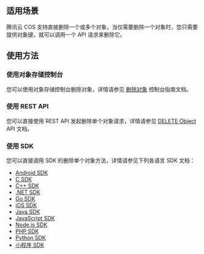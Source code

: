 ## 适用场景

腾讯云 COS 支持直接删除一个或多个对象，当仅需要删除一个对象时，您只需要提供对象键，就可以调用一个 API 请求来删除它。

## 使用方法

### 使用对象存储控制台

您可以使用对象存储控制台删除对象，详情请参见 [删除对象](https://cloud.tencent.com/document/product/436/13323) 控制台指南文档。

### 使用 REST API

您可以直接使用 REST API 发起删除单个对象请求，详情请参见 [DELETE Object](https://cloud.tencent.com/document/product/436/7743) API 文档。

### 使用 SDK

您可以直接调用 SDK 的删除单个对象方法，详情请参见下列各语言 SDK 文档：

- [Android SDK](https://cloud.tencent.com/document/product/436/46418#.E5.88.A0.E9.99.A4.E5.8D.95.E4.B8.AA.E5.AF.B9.E8.B1.A1)
- [C SDK](https://cloud.tencent.com/document/product/436/35558#.E5.88.A0.E9.99.A4.E5.8D.95.E4.B8.AA.E5.AF.B9.E8.B1.A1)
- [C++ SDK](https://cloud.tencent.com/document/product/436/35161#.E5.88.A0.E9.99.A4.E5.8D.95.E4.B8.AA.E5.AF.B9.E8.B1.A1)
- [.NET SDK](https://cloud.tencent.com/document/product/436/47233#.E5.88.A0.E9.99.A4.E5.8D.95.E4.B8.AA.E5.AF.B9.E8.B1.A1)
- [Go SDK](https://cloud.tencent.com/document/product/436/35057#.E5.88.A0.E9.99.A4.E5.8D.95.E4.B8.AA.E5.AF.B9.E8.B1.A1)
- [iOS SDK](https://cloud.tencent.com/document/product/436/46384#.E5.88.A0.E9.99.A4.E5.AF.B9.E8.B1.A1)
- [Java SDK](https://cloud.tencent.com/document/product/436/35215#.E5.88.A0.E9.99.A4.E5.AF.B9.E8.B1.A1)
- [JavaScript SDK](https://cloud.tencent.com/document/product/436/35649#.E5.88.A0.E9.99.A4.E5.8D.95.E4.B8.AA.E5.AF.B9.E8.B1.A1)
- [Node.js SDK](https://cloud.tencent.com/document/product/436/36119#.E5.88.A0.E9.99.A4.E5.8D.95.E4.B8.AA.E5.AF.B9.E8.B1.A1)
- [PHP SDK](https://cloud.tencent.com/document/product/436/34282#.E5.88.A0.E9.99.A4.E5.8D.95.E4.B8.AA.E5.AF.B9.E8.B1.A1)
- [Python SDK](https://cloud.tencent.com/document/product/436/35151#.E5.88.A0.E9.99.A4.E5.8D.95.E4.B8.AA.E5.AF.B9.E8.B1.A1)
- [小程序 SDK](https://cloud.tencent.com/document/product/436/31953#.E5.88.A0.E9.99.A4.E5.AF.B9.E8.B1.A1)
